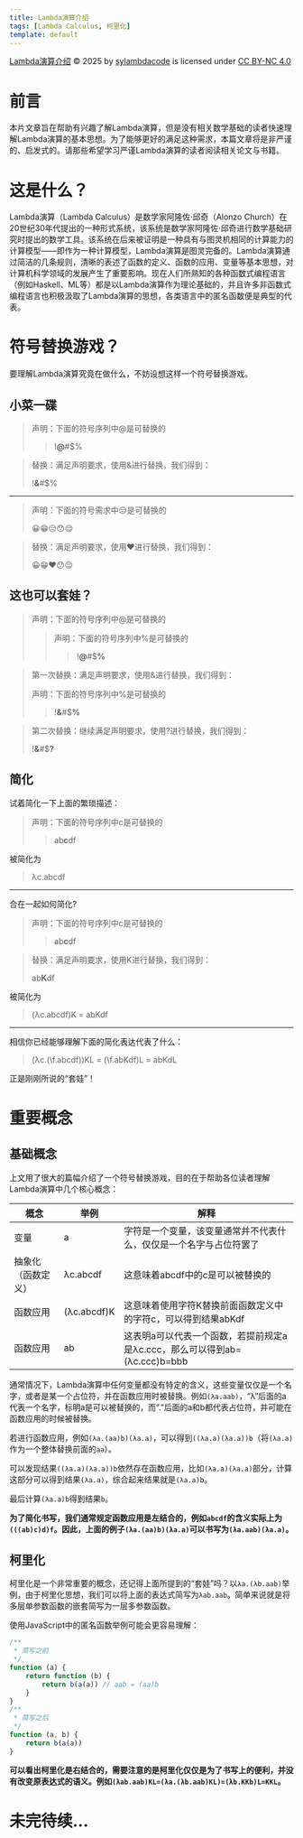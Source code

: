 ```yaml
---
title: Lambda演算介绍
tags: [Lambda Calculus, 柯里化]
template: default
---
```


<a href="https://sylambdacode.github.io/2025/07/19/LambdaCalculusIntroduction.html">Lambda演算介绍</a> © 2025 by <a href="https://sylambdacode.github.io/">sylambdacode</a> is licensed under <a href="https://creativecommons.org/licenses/by-nc/4.0/">CC BY-NC 4.0</a><img src="https://mirrors.creativecommons.org/presskit/icons/cc.svg" alt="" style="max-width: 1em;max-height:1em;margin-left: .2em;"><img src="https://mirrors.creativecommons.org/presskit/icons/by.svg" alt="" style="max-width: 1em;max-height:1em;margin-left: .2em;"><img src="https://mirrors.creativecommons.org/presskit/icons/nc.svg" alt="" style="max-width: 1em;max-height:1em;margin-left: .2em;">


# 前言
本片文章旨在帮助有兴趣了解Lambda演算，但是没有相关数学基础的读者快速理解Lambda演算的基本思想。为了能够更好的满足这种需求，本篇文章将是非严谨的、启发式的。请那些希望学习严谨Lambda演算的读者阅读相关论文与书籍。


# 这是什么？
Lambda演算（Lambda Calculus）是数学家阿隆佐·邱奇（Alonzo Church）在20世纪30年代提出的一种形式系统，该系统是数学家阿隆佐·邱奇进行数学基础研究时提出的数学工具。该系统在后来被证明是一种具有与图灵机相同的计算能力的计算模型——即作为一种计算模型，Lambda演算是图灵完备的。Lambda演算通过简洁的几条规则，清晰的表述了函数的定义、函数的应用、变量等基本思想，对计算机科学领域的发展产生了重要影响。现在人们所熟知的各种函数式编程语言（例如Haskell、ML等）都是以Lambda演算作为理论基础的，并且许多非函数式编程语言也积极汲取了Lambda演算的思想，各类语言中的匿名函数便是典型的代表。


# 符号替换游戏？

要理解Lambda演算究竟在做什么，不妨设想这样一个符号替换游戏。

## 小菜一碟

> 声明：下面的符号序列中@是可替换的
>
> > !**@**#$%

> 替换：满足声明要求，使用&进行替换，我们得到：
>
> !**&**#$%

---

> 声明：下面的符号需求中😑是可替换的
>
> 😀😁😑😯😌

> 替换：满足声明要求，使用❤️进行替换，我们得到：
>
> 😀😁❤️😯😌

## 这也可以套娃？
> 声明：下面的符号序列中@是可替换的
>
> > 声明：下面的符号序列中%是可替换的
> >
> > > !**@**#$**%**

> 第一次替换：满足声明要求，使用&进行替换，我们得到：
>
> 声明：下面的符号序列中%是可替换的
>
> > !**&**#$**%**

> 第二次替换：继续满足声明要求，使用?进行替换，我们得到：
>
> !**&**#$**?**

## 简化
试着简化一下上面的繁琐描述：

> 声明：下面的符号序列中c是可替换的
>
> > ab**c**df

被简化为

> λc.abcdf

---
合在一起如何简化?

> 声明：下面的符号序列中c是可替换的
>
> > ab**c**df

> 替换：满足声明要求，使用K进行替换，我们得到：
>
> ab**K**df

被简化为

> (λc.abcdf)K = abKdf

---

相信你已经能够理解下面的简化表达代表了什么：

> (λc.(\f.abcdf))KL = (\f.abKdf)L = abKdL

正是刚刚所说的“套娃”！

# 重要概念
## 基础概念
上文用了很大的篇幅介绍了一个符号替换游戏，目的在于帮助各位读者理解Lambda演算中几个核心概念：

概念 | 举例 | 解释
---|---|---
变量 | a   | 字符是一个变量，该变量通常并不代表什么，仅仅是一个名字与占位符罢了
抽象化（函数定义）| λc.abcdf | 这意味着abcdf中的c是可以被替换的
函数应用 | (λc.abcdf)K | 这意味着使用字符K替换前面函数定义中的字符c，可以得到结果abKdf
函数应用 | ab | 这表明a可以代表一个函数，若提前规定a是λc.ccc，那么可以得到ab=(λc.ccc)b=bbb

通常情况下，Lambda演算中任何变量都没有特定的含义，这些变量仅仅是一个名字，或者是某一个占位符，并在函数应用时被替换。例如`(λa.aab)`，“λ”后面的a代表一个名字，标明a是可以被替换的，而“.”后面的a和b都代表占位符，并可能在函数应用的时候被替换。

若进行函数应用，例如`(λa.(aa)b)(λa.a)`，可以得到`((λa.a)(λa.a))b`（将`(λa.a)`作为一个整体替换前面的`aa`）。

可以发现结果`((λa.a)(λa.a))b`依然存在函数应用，比如`(λa.a)(λa.a)`部分，计算这部分可以得到结果`(λa.a)`，综合起来结果就是`(λa.a)b`。

最后计算`(λa.a)b`得到结果`b`。

**为了简化书写，我们通常规定函数应用是左结合的，例如`abcdf`的含义实际上为`(((ab)c)d)f`。因此，上面的例子`(λa.(aa)b)(λa.a)`可以书写为`(λa.aab)(λa.a)`。**

## 柯里化
柯里化是一个非常重要的概念，还记得上面所提到的“套娃”吗？以`λa.(λb.aab)`举例，由于柯里化思想，我们可以将上面的表达式简写为`λab.aab`。简单来说就是将多层单参数函数的嵌套简写为一层多参数函数。

使用JavaScript中的匿名函数举例可能会更容易理解：
```JavaScript
/**
 * 简写之前
 */
function (a) {
    return function (b) {
        return b(a(a)) // aab = (aa)b
    }
}
/**
 * 简写之后
 */
function (a, b) {
    return b(a(a))
}
```

**可以看出柯里化是右结合的，需要注意的是柯里化仅仅是为了书写上的便利，并没有改变原表达式的语义。例如`(λab.aab)KL=(λa.(λb.aab)KL)=(λb.KKb)L=KKL`。**

# 未完待续...

